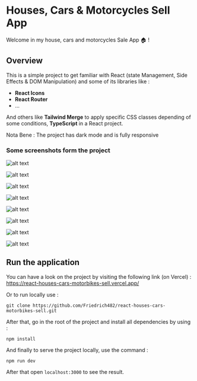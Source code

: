# Houses, Cars & Motorcycles Sell App

Welcome in my house, cars and motorcycles Sale App 🏠 !

## Overview

This is a simple project to get familiar with React (state Management, Side Effects & DOM Manipulation) and some of its libraries like :

- **React Icons**
- **React Router**
- ...

And others like **Tailwind Merge** to apply specific CSS classes depending of some conditions, **TypeScript** in a React project.

Nota Bene : The project has dark mode and is fully responsive

### Some screenshots form the project

![alt text](<Annotation 2024-05-04 221325.png>)

![alt text](<Annotation 2024-05-04 221558.png>)

![alt text](<Annotation 2024-05-04 221615.png>)

![alt text](<Annotation 2024-05-04 221418.png>)

![alt text](<Annotation 2024-05-04 221444.png>)

![alt text](<Annotation 2024-05-04 221502.png>)

![alt text](<Annotation 2024-05-04 221524.png>)

![alt text](<Annotation 2024-05-04 221541.png>)

## Run the application

You can have a look on the project by visiting the following link (on Vercel) : <https://react-houses-cars-motorbikes-sell.vercel.app/>

Or to run locally use :

```code
git clone https://github.com/Friedrich482/react-houses-cars-motorbikes-sell.git
```

After that, go in the root of the project and install all dependencies by using :

```code
npm install
```

And finally to serve the project locally, use the command :

```code
npm run dev
```

After that open `localhost:3000` to see the result.
